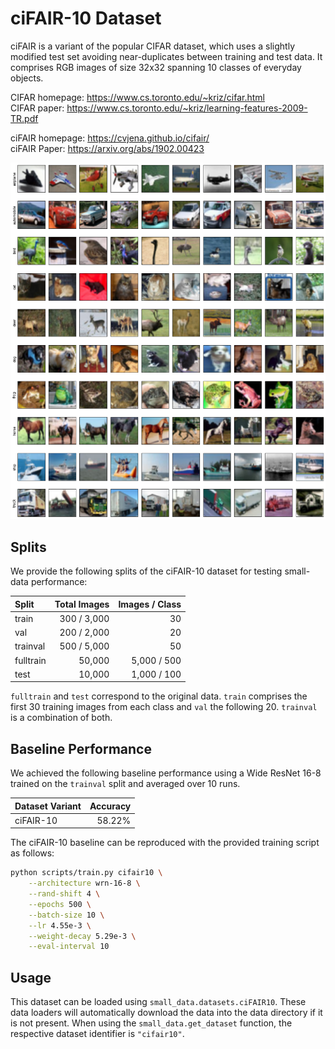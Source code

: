 # ciFAIR-10 Dataset

ciFAIR is a variant of the popular CIFAR dataset, which uses a slightly modified test set avoiding near-duplicates between training and test data.
It comprises RGB images of size 32x32 spanning 10 classes of everyday objects.

CIFAR homepage: <https://www.cs.toronto.edu/~kriz/cifar.html>  
CIFAR paper: <https://www.cs.toronto.edu/~kriz/learning-features-2009-TR.pdf>

ciFAIR homepage: <https://cvjena.github.io/cifair/>  
ciFAIR Paper: <https://arxiv.org/abs/1902.00423>

![Example images from ciFAIR-10](example_images.png)


## Splits

We provide the following splits of the ciFAIR-10 dataset for testing small-data performance:

|   Split   | Total Images | Images / Class |
|:----------|-------------:|---------------:|
| train     |  300 / 3,000 |             30 |
| val       |  200 / 2,000 |             20 |
| trainval  |  500 / 5,000 |             50 |
| fulltrain |       50,000 |    5,000 / 500 |
| test      |       10,000 |    1,000 / 100 |

`fulltrain` and `test` correspond to the original data.
`train` comprises the first 30 training images from each class and `val` the following 20.
`trainval` is a combination of both.


## Baseline Performance

We achieved the following baseline performance using a Wide ResNet 16-8 trained on the `trainval` split and averaged over 10 runs.

| Dataset Variant | Accuracy |
|:----------------|---------:|
| ciFAIR-10       |   58.22% |


The ciFAIR-10 baseline can be reproduced with the provided training script as follows:

```bash
python scripts/train.py cifair10 \
    --architecture wrn-16-8 \
    --rand-shift 4 \
    --epochs 500 \
    --batch-size 10 \
    --lr 4.55e-3 \
    --weight-decay 5.29e-3 \
    --eval-interval 10
```


## Usage

This dataset can be loaded using `small_data.datasets.ciFAIR10`.
These data loaders will automatically download the data into the data directory if it is not present.
When using the `small_data.get_dataset` function, the respective dataset identifier is `"cifair10"`.
